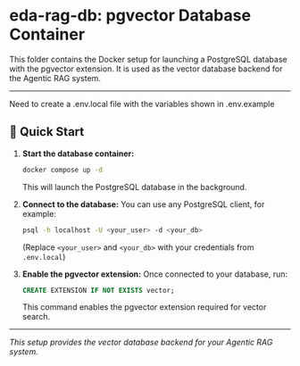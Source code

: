 # eda-rag-db: pgvector Database Container

This folder contains the Docker setup for launching a PostgreSQL database with the pgvector extension. It is used as the vector database backend for the Agentic RAG system.

---

Need to create a .env.local file with the variables shown in .env.example

## 🚀 Quick Start

1. **Start the database container:**
   ```bash
   docker compose up -d
   ```
   This will launch the PostgreSQL database in the background.

2. **Connect to the database:**
   You can use any PostgreSQL client, for example:
   ```bash
   psql -h localhost -U <your_user> -d <your_db>
   ```
   (Replace `<your_user>` and `<your_db>` with your credentials from `.env.local`)

3. **Enable the pgvector extension:**
   Once connected to your database, run:
   ```sql
   CREATE EXTENSION IF NOT EXISTS vector;
   ```
   This command enables the pgvector extension required for vector search.

---

*This setup provides the vector database backend for your Agentic RAG system.*